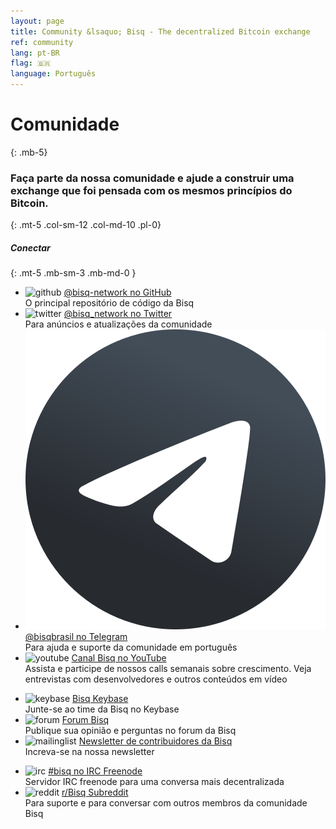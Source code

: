 ```yaml
---
layout: page
title: Community &lsaquo; Bisq - The decentralized Bitcoin exchange
ref: community
lang: pt-BR
flag: 🇧🇷
language: Português
---
```

# Comunidade
{: .mb-5}

### Faça parte da nossa comunidade e ajude a construir uma exchange que foi pensada com os mesmos princípios do Bitcoin.
{: .mt-5 .col-sm-12 .col-md-10 .pl-0}



##### Conectar
{: .mt-5 .mb-sm-3 .mb-md-0 }

<div class="row mb-sm-4 mb-md-0">

  <ul class="mt-sm-0 mb-0 mt-md-3 mb-md-5 community-links grey col-sm-12 col-md-4 pr-3">
    <li><img src="/images/community/github.svg" alt="github"> <a href="https://github.com/bisq-network">@bisq-network no GitHub</a><br>O principal repositório de código da Bisq</li>
    <li><img src="/images/community/twitter.svg" alt="twitter"> <a href="https://twitter.com/bisq_network">@bisq_network no Twitter</a><br>Para anúncios e atualizações da comunidade</li>
    <li><img src="/images/community/telegram.svg" alt="telegram"> <a href="https://t.me/bisqbrasil">@bisqbrasil no Telegram</a><br>Para ajuda e suporte da comunidade em português</li>
    <li><img src="/images/community/youtube.svg" alt="youtube"> <a href="https://www.youtube.com/c/bisq-network">Canal Bisq no YouTube</a><br>Assista e participe de nossos calls semanais sobre crescimento. Veja entrevistas com desenvolvedores e outros conteúdos em vídeo</li>
  </ul>
  <ul class="mt-sm-0 mb-0 mt-md-3 mb-md-5 community-links grey col-sm-12 col-md-4 pr-3">
    <li><img src="/images/community/keybase.svg" alt="keybase"> <a href="https://keybase.io/team/bisq">Bisq Keybase</a><br>Junte-se ao time da Bisq no Keybase</li>
    <li><img src="/images/community/forum.svg" alt="forum"> <a href="https://bisq.community">Forum Bisq </a><br>Publique sua opinião e perguntas no forum da Bisq </li>
    <li><img src="/images/community/mailinglist.svg" alt="mailinglist"> <a href="https://lists.bisq.network/listinfo/bisq-contrib"> Newsletter de contribuidores da Bisq </a><br>Increva-se na nossa newsletter</li>
  </ul>
  <ul class="mt-sm-0 mb-0 mt-md-3 mb-md-5 community-links grey col-sm-12 col-md-4 pr-3">
    <li><img src="/images/community/irc.svg" alt="irc"> <a href="https://webchat.freenode.net/?channels=bisq">#bisq no IRC Freenode </a><br> Servidor IRC freenode para uma conversa mais decentralizada </li>
    <li><img src="/images/community/reddit.svg" alt="reddit"> <a href="https://www.reddit.com/r/bisq">r/Bisq Subreddit</a><br> Para suporte e para conversar com outros membros da comunidade Bisq </li>
  </ul>
</div>
